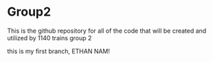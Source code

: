 # Group2
This is the github repository for all of the code that will be created and utilized by 1140 trains group 2

this is my first branch, ETHAN NAM!

